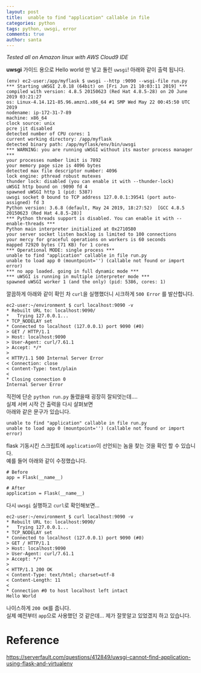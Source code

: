 ```yaml
---
layout: post
title:  unable to find "application" callable in file
categories: python
tags: python, uwsgi, error
comments: true
author: santa
---
```


*Tested all on Amazon linux with AWS Cloud9 IDE*


**uwsgi** 가이드 용으로 Hello world 만 넣고 돌린 `uwsgi`!
아래와 같이 출력 됩니다.  

```
(env) ec2-user:/app/myflask $ uwsgi --http :9090 --wsgi-file run.py 
*** Starting uWSGI 2.0.18 (64bit) on [Fri Jun 21 10:03:11 2019] ***
compiled with version: 4.8.5 20150623 (Red Hat 4.8.5-28) on 20 June 2019 03:21:27
os: Linux-4.14.121-85.96.amzn1.x86_64 #1 SMP Wed May 22 00:45:50 UTC 2019
nodename: ip-172-31-7-89
machine: x86_64
clock source: unix
pcre jit disabled
detected number of CPU cores: 1
current working directory: /app/myflask
detected binary path: /app/myflask/env/bin/uwsgi
*** WARNING: you are running uWSGI without its master process manager ***
your processes number limit is 7892
your memory page size is 4096 bytes
detected max file descriptor number: 4096
lock engine: pthread robust mutexes
thunder lock: disabled (you can enable it with --thunder-lock)
uWSGI http bound on :9090 fd 4
spawned uWSGI http 1 (pid: 5387)
uwsgi socket 0 bound to TCP address 127.0.0.1:39541 (port auto-assigned) fd 3
Python version: 3.6.8 (default, May 24 2019, 18:27:52)  [GCC 4.8.5 20150623 (Red Hat 4.8.5-28)]
*** Python threads support is disabled. You can enable it with --enable-threads ***
Python main interpreter initialized at 0x2710580
your server socket listen backlog is limited to 100 connections
your mercy for graceful operations on workers is 60 seconds
mapped 72920 bytes (71 KB) for 1 cores
*** Operational MODE: single process ***
unable to find "application" callable in file run.py
unable to load app 0 (mountpoint='') (callable not found or import error)
*** no app loaded. going in full dynamic mode ***
*** uWSGI is running in multiple interpreter mode ***
spawned uWSGI worker 1 (and the only) (pid: 5386, cores: 1)
```

깔끔하게 아래와 같이 확인 차 `curl`을 실행했더니 시크하게 `500 Error` 를 발산합니다. 
```
ec2-user:~/environment $ curl localhost:9090 -v
* Rebuilt URL to: localhost:9090/
*   Trying 127.0.0.1...
* TCP_NODELAY set
* Connected to localhost (127.0.0.1) port 9090 (#0)
> GET / HTTP/1.1
> Host: localhost:9090
> User-Agent: curl/7.61.1
> Accept: */*
> 
< HTTP/1.1 500 Internal Server Error
< Connection: close
< Content-Type: text/plain
< 
* Closing connection 0
Internal Server Error
```

직전에 단순 `python run.py` 돌렸을때 굉장히 잘되엇는데....  
실제 서버 시작 간 출력을 다시 살펴보면  
아래와 같은 문구가 있습니다.  
```
unable to find "application" callable in file run.py
unable to load app 0 (mountpoint='') (callable not found or import error)
```

flask 기동시킨 스크립트에 `application`이 선언되는 놈을 찾는 것을 확인 할 수 있습니다.  
예를 들어 아래와 같이 수정했습니다. 
```
# Before
app = Flask(__name__)

# After
application = Flask(__name__)
```

다시 `uwsgi` 실행하고 `curl`로 확인해보면... 
```
ec2-user:~/environment $ curl localhost:9090 -v
* Rebuilt URL to: localhost:9090/
*   Trying 127.0.0.1...
* TCP_NODELAY set
* Connected to localhost (127.0.0.1) port 9090 (#0)
> GET / HTTP/1.1
> Host: localhost:9090
> User-Agent: curl/7.61.1
> Accept: */*
> 
< HTTP/1.1 200 OK
< Content-Type: text/html; charset=utf-8
< Content-Length: 11
< 
* Connection #0 to host localhost left intact
Hello World
```
나이스하게 `200 OK`를 줍니다.  
실제 예전부터 `app`으로 사용했던 것 같은데...
제가 잘못알고 있었겠지 하고 있습니다.

# Reference
https://serverfault.com/questions/412849/uwsgi-cannot-find-application-using-flask-and-virtualenv
